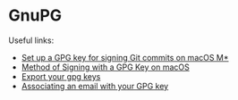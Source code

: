 # GnuPG



Useful links:

- [Set up a GPG key for signing Git commits on macOS M*](https://gist.github.com/phortuin/cf24b1cca3258720c71ad42977e1ba57)
- [Method of Signing with a GPG Key on macOS](https://gist.github.com/troyfontaine/18c9146295168ee9ca2b30c00bd1b41e)
- [Export your gpg keys](https://unix.stackexchange.com/questions/481939/how-to-export-a-gpg-private-key-and-public-key-to-a-file)
- [Associating an email with your GPG key](https://docs.github.com/en/authentication/managing-commit-signature-verification/associating-an-email-with-your-gpg-key)
